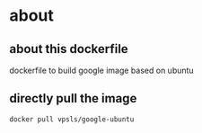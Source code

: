 # about

## about this dockerfile

dockerfile to build google image based on ubuntu

## directly pull the image

```
docker pull vpsls/google-ubuntu
```